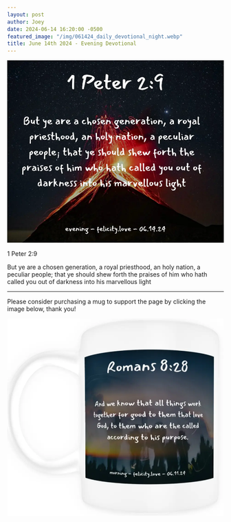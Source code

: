 ```yaml
---
layout: post
author: Joey
date: 2024-06-14 16:20:00 -0500
featured_image: "/img/061424_daily_devotional_night.webp"
title: June 14th 2024 - Evening Devotional
---
```


[![June 14th 2024 - Evening Devotional](/img/061424_daily_devotional_night.webp)](/img/061424_daily_devotional_night.webp)

1 Peter 2:9

But ye are a chosen generation, a royal priesthood, an holy nation, a peculiar people; that ye should shew forth the praises of him who hath called you out of darkness into his marvellous light

<hr>

Please consider purchasing a mug to support the page by clicking the image below, thank you!

[![June 14th 2024 - Evening Devotional - Mug](/img/mugs/061124_morning_mug.webp)](https://www.joeybrinkman.com/shop)
